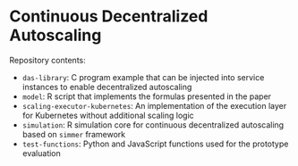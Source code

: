# Continuous Decentralized Autoscaling

Repository contents:
- `das-library`: C program example that can be injected into service instances to enable decentralized autoscaling
- `model`: R script that implements the formulas presented in the paper
- `scaling-executor-kubernetes`: An implementation of the execution layer for Kubernetes without additional scaling logic 
- `simulation`: R simulation core for continuous decentralized autoscaling based on `simmer` framework
- `test-functions`: Python and JavaScript functions used for the prototype evaluation
